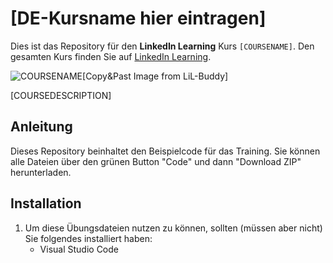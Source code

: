 # [DE-Kursname hier eintragen]

Dies ist das Repository für den **LinkedIn Learning** Kurs `[COURSENAME]`. Den gesamten Kurs finden Sie auf [LinkedIn Learning][lil-course-url].

![COURSENAME][lil-thumbnail-url][Copy&Past Image from LiL-Buddy] 

[COURSEDESCRIPTION]

## Anleitung

Dieses Repository beinhaltet den Beispielcode für das Training. Sie können alle 
Dateien über den grünen Button "Code" und dann "Download ZIP" herunterladen.


## Installation

1. Um diese Übungsdateien nutzen zu können, sollten (müssen aber nicht) Sie folgendes installiert haben:
   - Visual Studio Code


[0]: # (Replace these placeholder URLs with actual course URLs)
[lil-course-url]: https://www.linkedin.com/learning/building-a-graphql-project-with-react-js
[lil-thumbnail-url]: https://cdn.lynda.com/course/2875095/2875095-1615224395432-16x9.jpg
